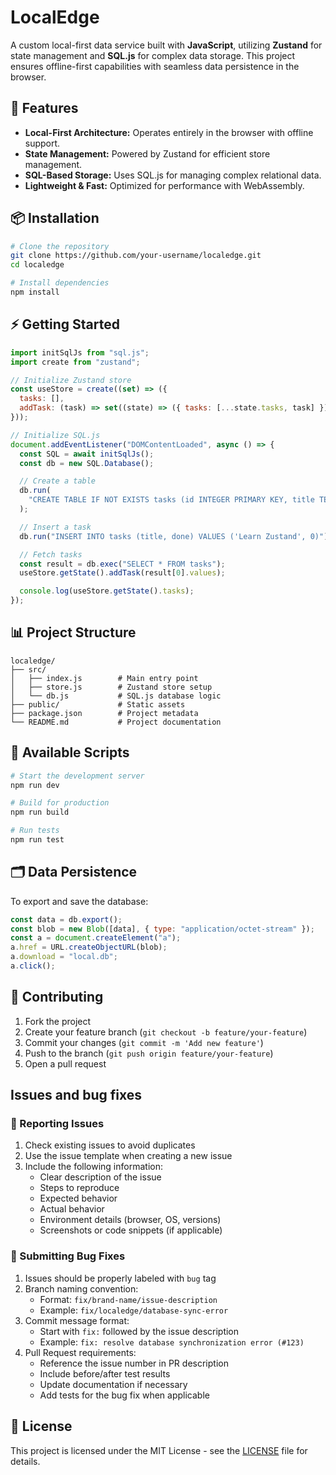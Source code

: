 # LocalEdge

A custom local-first data service built with **JavaScript**, utilizing **Zustand** for state management and **SQL.js** for complex data storage. This project ensures offline-first capabilities with seamless data persistence in the browser.

## 🚀 Features

- **Local-First Architecture:** Operates entirely in the browser with offline support.
- **State Management:** Powered by Zustand for efficient store management.
- **SQL-Based Storage:** Uses SQL.js for managing complex relational data.
- **Lightweight & Fast:** Optimized for performance with WebAssembly.

## 📦 Installation

```bash
# Clone the repository
git clone https://github.com/your-username/localedge.git
cd localedge

# Install dependencies
npm install
```

## ⚡ Getting Started

```javascript
import initSqlJs from "sql.js";
import create from "zustand";

// Initialize Zustand store
const useStore = create((set) => ({
  tasks: [],
  addTask: (task) => set((state) => ({ tasks: [...state.tasks, task] })),
}));

// Initialize SQL.js
document.addEventListener("DOMContentLoaded", async () => {
  const SQL = await initSqlJs();
  const db = new SQL.Database();

  // Create a table
  db.run(
    "CREATE TABLE IF NOT EXISTS tasks (id INTEGER PRIMARY KEY, title TEXT, done BOOLEAN)"
  );

  // Insert a task
  db.run("INSERT INTO tasks (title, done) VALUES ('Learn Zustand', 0)");

  // Fetch tasks
  const result = db.exec("SELECT * FROM tasks");
  useStore.getState().addTask(result[0].values);

  console.log(useStore.getState().tasks);
});
```

## 📊 Project Structure

```
localedge/
├── src/
│   ├── index.js        # Main entry point
│   ├── store.js        # Zustand store setup
│   └── db.js           # SQL.js database logic
├── public/             # Static assets
├── package.json        # Project metadata
└── README.md           # Project documentation
```

## 🔧 Available Scripts

```bash
# Start the development server
npm run dev

# Build for production
npm run build

# Run tests
npm run test
```

## 🗂️ Data Persistence

To export and save the database:

```javascript
const data = db.export();
const blob = new Blob([data], { type: "application/octet-stream" });
const a = document.createElement("a");
a.href = URL.createObjectURL(blob);
a.download = "local.db";
a.click();
```

## 🤝 Contributing

1. Fork the project
2. Create your feature branch (`git checkout -b feature/your-feature`)
3. Commit your changes (`git commit -m 'Add new feature'`)
4. Push to the branch (`git push origin feature/your-feature`)
5. Open a pull request


## Issues and bug fixes

### 🐛 Reporting Issues
1. Check existing issues to avoid duplicates
2. Use the issue template when creating a new issue
3. Include the following information:
   - Clear description of the issue
   - Steps to reproduce
   - Expected behavior
   - Actual behavior
   - Environment details (browser, OS, versions)
   - Screenshots or code snippets (if applicable)

### 🔧 Submitting Bug Fixes
1. Issues should be properly labeled with `bug` tag
2. Branch naming convention: 
   - Format: `fix/brand-name/issue-description`
   - Example: `fix/localedge/database-sync-error`
3. Commit message format:
   - Start with `fix:` followed by the issue description
   - Example: `fix: resolve database synchronization error (#123)`
4. Pull Request requirements:
   - Reference the issue number in PR description
   - Include before/after test results
   - Update documentation if necessary
   - Add tests for the bug fix when applicable

## 📄 License

This project is licensed under the MIT License - see the [LICENSE](LICENSE) file for details.
